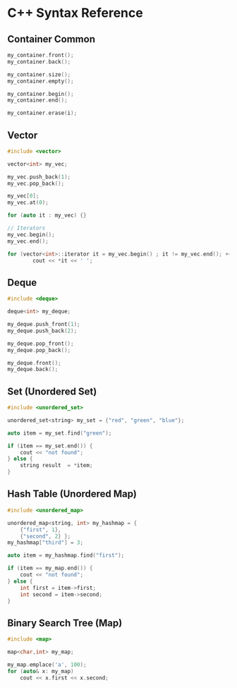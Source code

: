 # C++ Syntax Reference

## Container Common
```cpp
my_container.front();
my_container.back();

my_container.size();
my_container.empty();

my_container.begin();
my_container.end();

my_container.erase(i);
```

## Vector
```cpp
#include <vector>

vector<int> my_vec;

my_vec.push_back(1);
my_vec.pop_back();

my_vec[0];
my_vec.at(0);

for (auto it : my_vec) {}

// Iterators
my_vec.begin();
my_vec.end();

for (vector<int>::iterator it = my_vec.begin() ; it != my_vec.end(); ++it)
        cout << *it << ' ';

```


## Deque
```cpp
#include <deque>

deque<int> my_deque;

my_deque.push_front(1);
my_deque.push_back(2);

my_deque.pop_front();
my_deque.pop_back();

my_deque.front();
my_deque.back();

```

## Set (Unordered Set)
```cpp
#include <unordered_set>

unordered_set<string> my_set = {"red", "green", "blue"};

auto item = my_set.find("green");

if (item == my_set.end()) {
    cout << "not found";
} else {
    string result  = *item;
}

```

## Hash Table (Unordered Map)
```cpp
#include <unordered_map>

unordered_map<string, int> my_hashmap = {
    {"first", 1},
    {"second", 2} };
my_hashmap["third"] = 3;

auto item = my_hashmap.find("first");

if (item == my_map.end()) {
    cout << "not found";
} else {
    int first = item->first;
    int second = item->second;
}
```

## Binary Search Tree (Map)
```cpp
#include <map>

map<char,int> my_map;

my_map.emplace('a', 100);
for (auto& x: my_map)
    cout << x.first << x.second;
```


